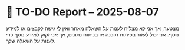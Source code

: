 # 📝 TO-DO Report – 2025-08-07

מצטער, אך אני לא מצליח לענות על השאלה מאחר ואין לי גישה לקבצים או למידע נוסף. אני יכול לעזור בפיתוח תוכנה או בניתוח נתונים, אך אני זקוק למידע נוסף כדי לענות על השאלה שלך.
